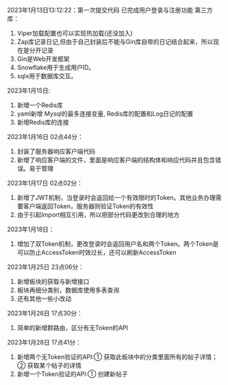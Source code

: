 2023年1月13日13:12:22：第一次提交代码
已完成用户登录与注册功能
第三方库：
1. Viper加载配置也可以实现热加载(还没加入)
2. Zap库记录日记,但由于自己封装后不能与Gin库自带的日记结合起来，所以现在是分开记录
3. Gin是Web开发框架
4. Snowflake用于生成用户ID。
5. sqlx用于数据库交互。

2023年1月15日:
1. 新增一个Redis库
2. yaml新增 Mysql的最多连接变量, Redis库的配置和Log日记的配置
3. 新增Redis库的连接

2023年1月16日 02点44分：
1. 封装了服务器响应客户端代码
2. 新增了响应客户端的文件，里面是响应客户端的结构体和响应代码并且包含错误。易于管理

2023年1月17日 02点02分：
1. 新增了JWT机制，当登录时会返回给一个有效限时的Token。其他业务办理需要客户端返回Token，服务器则验证Token的有效性
2. 由于引起Import相互引用，所以把部分代码更改到合理的地方

2023年1月18日：
1. 增加了双Token机制，更改登录时会返回用户名和两个Token。两个Token是可以防止AccessToken时效过长，还可以刷新AccessToken

2023年1月25日 23点06分：
1. 新增板块的获取与新增接口
2. 板块再细分类别，数据库使用多表查询
3. 还有其他一些小改动

2023年1月26日 17点30分：
1. 简单的新增群路由，区分有无Token的API

2023年1月28日 17点41分：
1. 新增两个无Token验证的API:① 获取此板块中的分类里面所有的帖子详情；② 获取某个帖子的详情
2. 新增一个Token验证的API:① 创建新帖子


